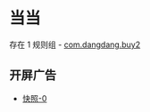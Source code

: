 # 当当

存在 1 规则组 - [com.dangdang.buy2](/src/apps/com.dangdang.buy2.ts)

## 开屏广告

- [快照-0](https://i.gkd.li/import/13424651)
